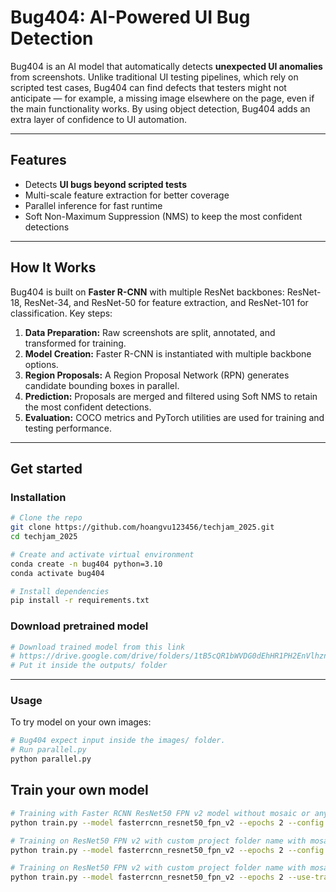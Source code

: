# Bug404: AI-Powered UI Bug Detection

Bug404 is an AI model that automatically detects **unexpected UI anomalies** from screenshots. Unlike traditional UI testing pipelines, which rely on scripted test cases, Bug404 can find defects that testers might not anticipate — for example, a missing image elsewhere on the page, even if the main functionality works. By using object detection, Bug404 adds an extra layer of confidence to UI automation.

---

## Features
- Detects **UI bugs beyond scripted tests**
- Multi-scale feature extraction for better coverage
- Parallel inference for fast runtime
- Soft Non-Maximum Suppression (NMS) to keep the most confident detections

---

## How It Works
Bug404 is built on **Faster R-CNN** with multiple ResNet backbones: ResNet-18, ResNet-34, and ResNet-50 for feature extraction, and ResNet-101 for classification. Key steps:

1. **Data Preparation:** Raw screenshots are split, annotated, and transformed for training.
2. **Model Creation:** Faster R-CNN is instantiated with multiple backbone options.
3. **Region Proposals:** A Region Proposal Network (RPN) generates candidate bounding boxes in parallel.
4. **Prediction:** Proposals are merged and filtered using Soft NMS to retain the most confident detections.
5. **Evaluation:** COCO metrics and PyTorch utilities are used for training and testing performance.

---

## Get started

### Installation

```bash
# Clone the repo
git clone https://github.com/hoangvu123456/techjam_2025.git
cd techjam_2025

# Create and activate virtual environment
conda create -n bug404 python=3.10
conda activate bug404

# Install dependencies
pip install -r requirements.txt

```
### Download pretrained model

```bash
# Download trained model from this link
# https://drive.google.com/drive/folders/1tB5cQR1bWVDG0dEhHR1PH2EnVlhznmvx
# Put it inside the outputs/ folder
```
---

### Usage

To try model on your own images:

```bash
# Bug404 expect input inside the images/ folder.
# Run parallel.py
python parallel.py
```

## Train your own model

```bash
# Training with Faster RCNN ResNet50 FPN v2 model without mosaic or any other augmentation:
python train.py --model fasterrcnn_resnet50_fpn_v2 --epochs 2 --config data_configs/voc.yaml --no-mosaic --batch-size 4

# Training on ResNet50 FPN v2 with custom project folder name with mosaic augmentation (ON by default):
python train.py --model fasterrcnn_resnet50_fpn_v2 --epochs 2 --config data_configs/voc.yaml --project-name resnet50fpn_voc --batch-size 4

# Training on ResNet50 FPN v2 with custom project folder name with mosaic augmentation (ON by default) and added training augmentations:
python train.py --model fasterrcnn_resnet50_fpn_v2 --epochs 2 --use-train-aug --config data_configs/voc.yaml --project-name resnet50fpn_voc --batch-size 4
```
